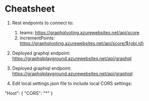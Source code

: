 # Cheatsheet

1. Rest endpoints to connect to:

   1. teams: https://graphqlvoting.azurewebsites.net/api/score
   2. incrementPoints: https://graphqlvoting.azurewebsites.net/api/score/${obj.id}

2. Deployed graphql endpoint: https://graphqlplayground.azurewebsites.net/api/graphql

3. Deployed graphiql endpoint:
   https://graphqlplayground.azurewebsites.net/api/graphiql

4. Edit local.settings.json file to include local CORS settings:

"Host": {
"CORS": "\*"
}
